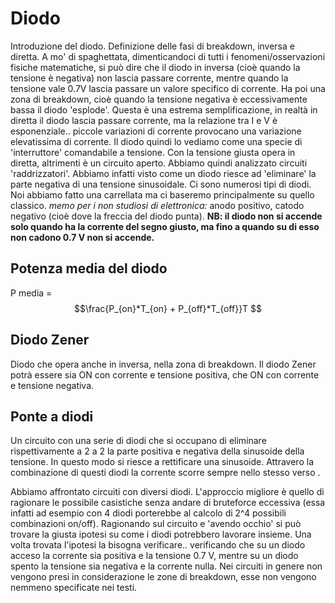 # Diodo
Introduzione del diodo. Definizione delle fasi di breakdown, inversa e diretta. A mo' di spaghettata, dimenticandoci di tutti i fenomeni/osservazioni fisiche matematiche, si può dire che il diodo in inversa (cioè quando la tensione è negativa) non lascia passare corrente, mentre quando la tensione vale 0.7V lascia passare un valore specifico di corrente. Ha poi una zona di breakdown, cioè quando la tensione negativa è eccessivamente bassa il diodo 'esplode'. 
Questa è una estrema semplificazione, in realtà in diretta il diodo lascia passare corrente, ma la relazione tra I e V è esponenziale.. piccole variazioni di corrente provocano una variazione elevatissima di corrente. 
Il diodo quindi lo vediamo come una specie di 'interruttore' comandabile a tensione. Con la tensione giusta opera in diretta, altrimenti è un circuito aperto. 
Abbiamo quindi analizzato circuiti 'raddrizzatori'. Abbiamo infatti visto come un diodo riesce ad 'eliminare' la parte negativa di una tensione sinusoidale. 
Ci sono numerosi tipi di diodi. Noi abbiamo fatto una carrellata ma ci baseremo principalmente su quello classico.
*memo per i non studiosi di elettronica:* anodo positivo, catodo negativo (cioè dove la freccia del diodo punta).
**NB: il diodo non si accende solo quando ha la corrente del segno giusto, ma fino a quando su di esso non cadono 0.7 V non si accende.**

## Potenza media del diodo
P media = $$\frac{P_{on}*T_{on} + P_{off}*T_{off}}T $$


## Diodo Zener
Diodo che opera anche in inversa, nella zona di breakdown. Il diodo Zener potrà essere sia ON con corrente e tensione positiva, che ON con corrente e tensione negativa. 

## Ponte a diodi
Un circuito con una serie di diodi che si occupano di eliminare rispettivamente a 2 a 2 la parte positiva e negativa della sinusoide della tensione. In questo modo si riesce a rettificare una sinusoide. Attravero la combinazione di questi diodi la corrente scorre sempre nello stesso verso .

Abbiamo affrontato circuiti con diversi diodi. L'approccio migliore è quello di ragionare le possibile casistiche senza andare di bruteforce eccessiva (essa infatti ad esempio con 4 diodi porterebbe al calcolo di 2^4 possibili combinazioni on/off). Ragionando sul circuito e 'avendo occhio' si può trovare la giusta ipotesi su come i diodi potrebbero lavorare insieme. Una volta trovata l'ipotesi la bisogna verificare.. verificando che su un diodo acceso la corrente sia positiva e la tensione 0.7 V, mentre su un diodo spento la tensione sia negativa e la corrente nulla. Nei circuiti in genere non vengono presi in considerazione le zone di breakdown, esse non vengono nemmeno specificate nei testi.